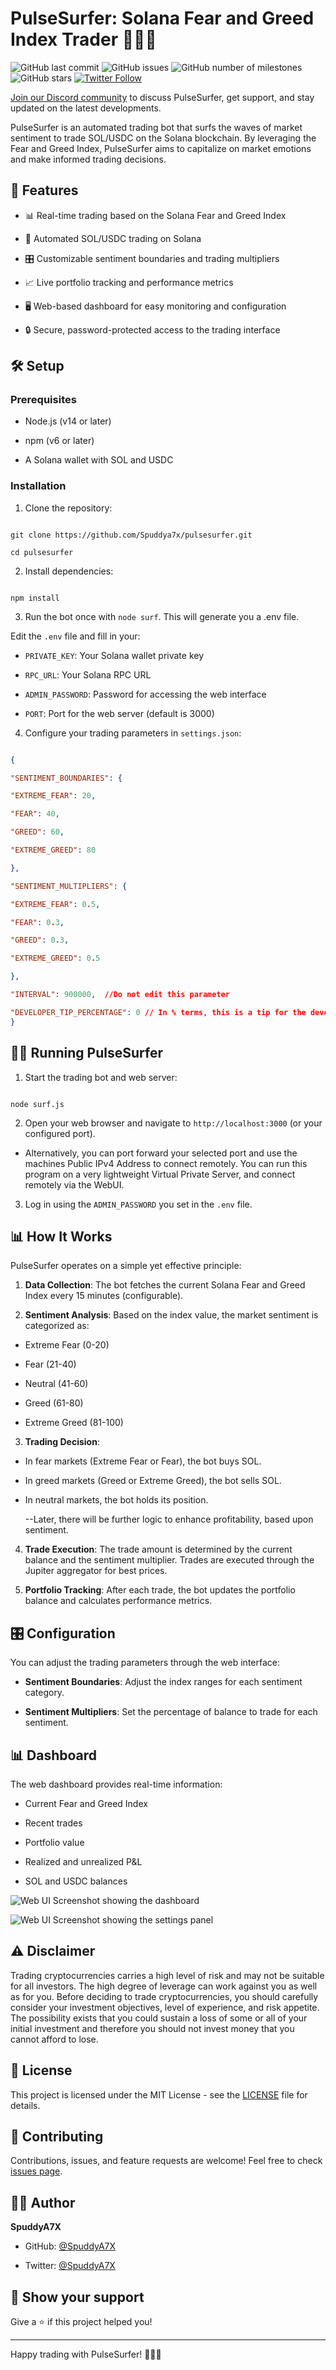 # PulseSurfer: Solana Fear and Greed Index Trader 🏄‍♂️🌊



![GitHub last commit](https://img.shields.io/github/last-commit/SpuddyA7X/PulseSurfer)
![GitHub issues](https://img.shields.io/github/issues/SpuddyA7X/PulseSurfer)
![GitHub number of milestones](https://img.shields.io/github/milestones/all/SpuddyA7X/PulseSurfer)
![GitHub stars](https://img.shields.io/github/stars/SpuddyA7X/PulseSurfer?style=social)
[![Twitter Follow](https://img.shields.io/twitter/follow/spuddya7x?style=social)](https://twitter.com/spuddya7x)

[Join our Discord community](https://discord.gg/H5MCsYjckc) to discuss PulseSurfer, get support, and stay updated on the latest developments.



PulseSurfer is an automated trading bot that surfs the waves of market sentiment to trade SOL/USDC on the Solana blockchain. By leveraging the Fear and Greed Index, PulseSurfer aims to capitalize on market emotions and make informed trading decisions.

  

## 🚀 Features

  

- 📊 Real-time trading based on the Solana Fear and Greed Index

- 💼 Automated SOL/USDC trading on Solana

- 🎛️ Customizable sentiment boundaries and trading multipliers

- 📈 Live portfolio tracking and performance metrics

- 🖥️ Web-based dashboard for easy monitoring and configuration

- 🔒 Secure, password-protected access to the trading interface

  

## 🛠️ Setup

  

### Prerequisites

  

- Node.js (v14 or later)

- npm (v6 or later)

- A Solana wallet with SOL and USDC

  

### Installation

  

1. Clone the repository:

```

git clone https://github.com/Spuddya7x/pulsesurfer.git

cd pulsesurfer

```

  

2. Install dependencies:

```

npm install

```

  

3. Run the bot once with ```node surf```. This will generate you a .env file.


Edit the `.env` file and fill in your:

-  `PRIVATE_KEY`: Your Solana wallet private key

-  `RPC_URL`: Your Solana RPC URL

-  `ADMIN_PASSWORD`: Password for accessing the web interface

-  `PORT`: Port for the web server (default is 3000)

  

4. Configure your trading parameters in `settings.json`:

```json

{

"SENTIMENT_BOUNDARIES": {

"EXTREME_FEAR": 20,

"FEAR": 40,

"GREED": 60,

"EXTREME_GREED": 80

},

"SENTIMENT_MULTIPLIERS": {

"EXTREME_FEAR": 0.5,

"FEAR": 0.3,

"GREED": 0.3,

"EXTREME_GREED": 0.5

},

"INTERVAL": 900000,  //Do not edit this parameter

"DEVELOPER_TIP_PERCENTAGE": 0 // In % terms, this is a tip for the developers. This goes towards further development of the bot. This is placed on top of a mandatory 0.05% fee.
}

```

  

## 🏃‍♂️ Running PulseSurfer

  

1. Start the trading bot and web server:

```

node surf.js

```

  

2. Open your web browser and navigate to `http://localhost:3000` (or your configured port).

  - Alternatively, you can port forward your selected port and use the machines Public IPv4 Address to connect remotely. You can run this program on a very lightweight Virtual Private Server, and connect remotely via the WebUI.

3. Log in using the `ADMIN_PASSWORD` you set in the `.env` file.

  

## 📊 How It Works

  

PulseSurfer operates on a simple yet effective principle:

  

1.  **Data Collection**: The bot fetches the current Solana Fear and Greed Index every 15 minutes (configurable).

  

2.  **Sentiment Analysis**: Based on the index value, the market sentiment is categorized as:

- Extreme Fear (0-20)

- Fear (21-40)

- Neutral (41-60)

- Greed (61-80)

- Extreme Greed (81-100)

  

3.  **Trading Decision**:

- In fear markets (Extreme Fear or Fear), the bot buys SOL.

- In greed markets (Greed or Extreme Greed), the bot sells SOL.

- In neutral markets, the bot holds its position.

  --Later, there will be further logic to enhance profitability, based upon sentiment.

4.  **Trade Execution**: The trade amount is determined by the current balance and the sentiment multiplier. Trades are executed through the Jupiter aggregator for best prices.

  

5.  **Portfolio Tracking**: After each trade, the bot updates the portfolio balance and calculates performance metrics.

  

## 🎛️ Configuration

  

You can adjust the trading parameters through the web interface:

  

-  **Sentiment Boundaries**: Adjust the index ranges for each sentiment category.

-  **Sentiment Multipliers**: Set the percentage of balance to trade for each sentiment.

  

## 📊 Dashboard

  

The web dashboard provides real-time information:

  

- Current Fear and Greed Index

- Recent trades

- Portfolio value

- Realized and unrealized P&L

- SOL and USDC balances

![Web UI Screenshot showing the dashboard](./webUI1.png "PulseSurfer Dashboard")

![Web UI Screenshot showing the settings panel](./webUI2.png "PulseSurfer Settings")
  

## ⚠️ Disclaimer

  

Trading cryptocurrencies carries a high level of risk and may not be suitable for all investors. The high degree of leverage can work against you as well as for you. Before deciding to trade cryptocurrencies, you should carefully consider your investment objectives, level of experience, and risk appetite. The possibility exists that you could sustain a loss of some or all of your initial investment and therefore you should not invest money that you cannot afford to lose.

  

## 📜 License

  

This project is licensed under the MIT License - see the [LICENSE](LICENSE) file for details.

  

## 🤝 Contributing

  

Contributions, issues, and feature requests are welcome! Feel free to check [issues page](https://github.com/your-username/pulsesurfer/issues).

  

## 👨‍💻 Author

  

**SpuddyA7X**

  

- GitHub: [@SpuddyA7X](https://github.com/SpuddyA7X)

- Twitter: [@SpuddyA7X](https://twitter.com/SpuddyA7X)

  

## 🌟 Show your support

  

Give a ⭐️ if this project helped you!

  

---

  

Happy trading with PulseSurfer! 🏄‍♂️🌊

